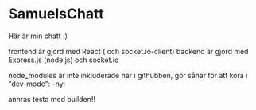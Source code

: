 # SamuelsChatt

Här är min chatt :)

frontend är gjord med React ( och socket.io-client)
backend är gjord med Express.js (node.js) och socket.io

node_modules är inte inkluderade här i githubben, gör såhär för att köra i "dev-mode":
-nyi

annras testa med builden!!
